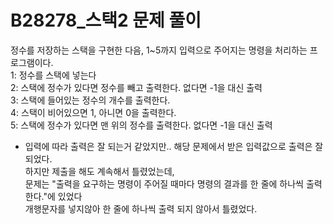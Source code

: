 # B28278_스택2 문제 풀이
정수를 저장하는 스택을 구현한 다음, 1~5까지 입력으로 주어지는 명령을 처리하는 프로그램이다.  
1: 정수를 스택에 넣는다  
2: 스택에 정수가 있다면 정수를 빼고 출력한다. 없다면 -1을 대신 출력  
3: 스택에 들어있는 정수의 개수를 출력한다.  
4: 스택이 비어있으면 1, 아니면 0을 출력한다.  
5: 스택에 정수가 있다면 맨 위의 정수를 출력한다. 없다면 -1을 대신 출력  

- 입력에 따라 출력은 잘 되는거 같았지만.. 
해당 문제에서 받은 입력값으로 출력은 잘 되었다.  
하지만 제출을 해도 계속해서 틀렸었는데,  
문제는 "출력을 요구하는 명령이 주어질 때마다 명령의 결과를 한 줄에 하나씩 출력한다."에 있었다  
개행문자를 넣지않아 한 줄에 하나씩 출력 되지 않아서 틀렸었다.  
